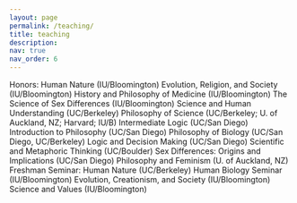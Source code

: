 ```yaml
---
layout: page
permalink: /teaching/
title: teaching
description: 
nav: true
nav_order: 6
---
```


Honors: Human Nature (IU/Bloomington)
Evolution, Religion, and Society (IU/Bloomington)
History and Philosophy of Medicine (IU/Bloomington)
The Science of Sex Differences (IU/Bloomington)
Science and Human Understanding (UC/Berkeley)
Philosophy of Science (UC/Berkeley; U. of Auckland, NZ; Harvard; IU/B)
Intermediate Logic (UC/San Diego)
Introduction to Philosophy (UC/San Diego)
Philosophy of Biology (UC/San Diego, UC/Berkeley)
Logic and Decision Making (UC/San Diego)
Scientific and Metaphoric Thinking (UC/Boulder)
Sex Differences: Origins and Implications (UC/San Diego)
Philosophy and Feminism (U. of Auckland, NZ)
Freshman Seminar: Human Nature (UC/Berkeley)
Human Biology Seminar (IU/Bloomington)
Evolution, Creationism, and Society (IU/Bloomington)
Science and Values (IU/Bloomington)
